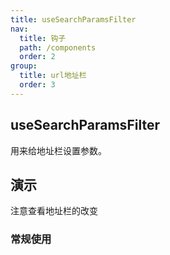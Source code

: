 ```yaml
---
title: useSearchParamsFilter
nav:
  title: 钩子
  path: /components
  order: 2
group:
  title: url地址栏
  order: 3
---
```


## useSearchParamsFilter

用来给地址栏设置参数。

## 演示

注意查看地址栏的改变

### 常规使用

<code src="../../demo/hooks/useSearchParamsFilter/demo1.tsx"></code>

